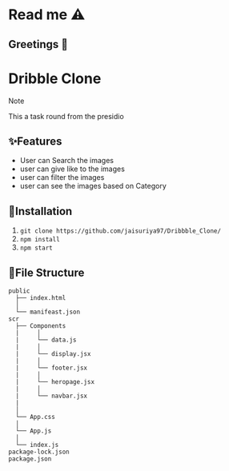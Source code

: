 # Read me ⚠️
## Greetings 💐


# Dribble Clone
>[!NOTE]
>This a task round from the presidio

## ✨Features
- User can  Search the images
- user can give like to the images
- user can filter the images
- user can see the images based on Category

## 🚀Installation
1. ``` git clone https://github.com/jaisuriya97/Dribbble_Clone/ ```
2. ``` npm install ```
3. ``` npm start ```

## 📁File Structure

```
public
  ├── index.html
  │  
  └── manifeast.json
scr
  ├── Components
  |     │   
  |     └── data.js
  |     │   
  |     └── display.jsx
  |     │   
  |     └── footer.jsx
  |     │   
  |     └── heropage.jsx
  |     │   
  |     └── navbar.jsx
  |
  │   
  └── App.css
  │   
  └── App.js
  │   
  └── index.js
package-lock.json
package.json
```
